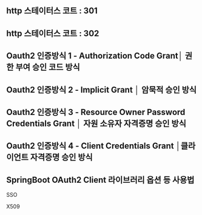 



## http 스테이터스 코트 : 301



## http 스테이터스 코트 : 302




## Oauth2 인증방식 1 - Authorization Code Grant│ 권한 부여 승인 코드 방식


## Oauth2 인증방식 2 - Implicit Grant │ 암묵적 승인 방식


## Oauth2 인증방식 3 - Resource Owner Password Credentials Grant │ 자원 소유자 자격증명 승인 방식


## Oauth2 인증방식 4 - Client Credentials Grant │클라이언트 자격증명 승인 방식


## SpringBoot OAuth2 Client 라이브러리 옵션 등 사용법


SSO

X509